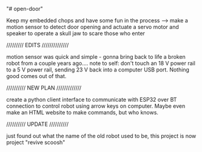 "# open-door" 

Keep my embedded chops and have some fun in the process --> make a motion sensor to detect door opening and actuate a servo motor and speaker to operate a skull jaw to scare those who enter

///////// EDITS //////////////

motion sensor was quick and simple - gonna bring back to life a broken robot from a couple years ago.... note to self: don't touch an 18 V power rail to a 5 V power rail, sending 23 V back into a computer USB port. Nothing good comes out of that. 

////////// NEW PLAN /////////////

create a python client interface to communicate with ESP32 over BT connection to control robot using arrow keys on computer. Maybe even make an HTML website to make commands, but who knows. 

////////// UPDATE //////////
 
just found out what the name of the old robot used to be, this project is now project "revive scoosh"
